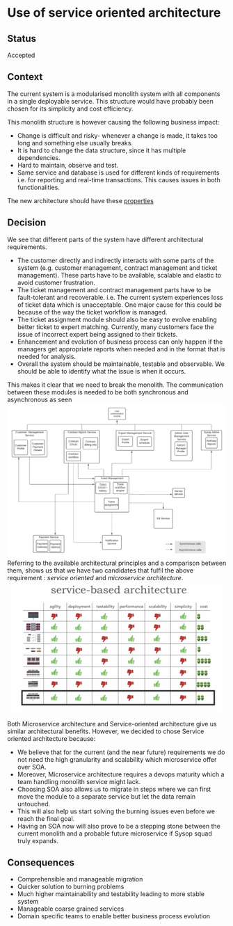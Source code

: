 # Use of service oriented architecture
## Status
Accepted
## Context
The current system is a modularised monolith system with all components in a single deployable service. 
This structure would have probably been chosen for its simplicity and cost efficiency.

This monolith structure is however causing the following business impact:
* Change is difficult and risky- whenever a change is made, it takes too long and something else usually breaks.
* It is hard to change the data structure, since it has multiple dependencies.
* Hard to maintain, observe and test.
* Same service and database is used for different kinds of requirements 
  i.e. for reporting and real-time transactions. This causes issues in both functionalities.

The new architecture should have these [properties](../docs/3_system_characteristics.md)

## Decision
We see that different parts of the system have different architectural requirements.

* The customer directly and indirectly interacts with some parts of the system 
(e.g. customer management, contract management and ticket management). 
These parts have to be available, scalable and elastic to avoid customer frustration.
* The ticket management and contract management parts have to be fault-tolerant and recoverable.
i.e. The current system experiences loss of ticket data which is unacceptable.
One major cause for this could be because of the way the ticket workflow is managed.
* The ticket assignment module should also be easy to evolve enabling better ticket to expert matching.
Currently, many customers face the issue of incorrect expert being assigned to their tickets.
* Enhancement and evolution of business process can only happen if the managers get appropriate reports 
when needed and in the format that is needed for analysis.
* Overall the system should be maintainable, testable and observable. 
  We should be able to identify what the issue is when it occurs.

This makes it clear that we need to break the monolith. 
The communication between these modules is needed to be both synchronous and asynchronous 
as seen ![below](../assets/8_component_interaction_diagram.png)
Referring to the available architectural principles and a comparison between them, 
shows us that we have two candidates that fulfil the above requirement : 
*service oriented* and *microservice architecture*.
![SOA](../assets/7_architecture_style_comparison.png)

Both Microservice architecture and Service-oriented architecture give us similar architectural benefits.
However, we decided to chose Service oriented architecture because: 
* We believe that for the current (and the near future) requirements 
  we do not need the high granularity and scalability which microservice offer over SOA.
* Moreover, Microservice architecture requires a devops maturity which 
  a team handling monolith service might lack.
* Choosing SOA also allows us to migrate in steps where we can first move the module to a separate service 
  but let the data remain untouched. 
* This will also help us start solving the burning issues even before 
  we reach the final goal.
* Having an SOA now will also prove to be a stepping stone between the current monolith 
  and a probable future microservice if Sysop squad truly expands.
  
## Consequences
* Comprehensible and manageable migration
* Quicker solution to burning problems
* Much higher maintainability and testability leading to more stable system  
* Manageable coarse grained services
* Domain specific teams to enable better business process evolution
